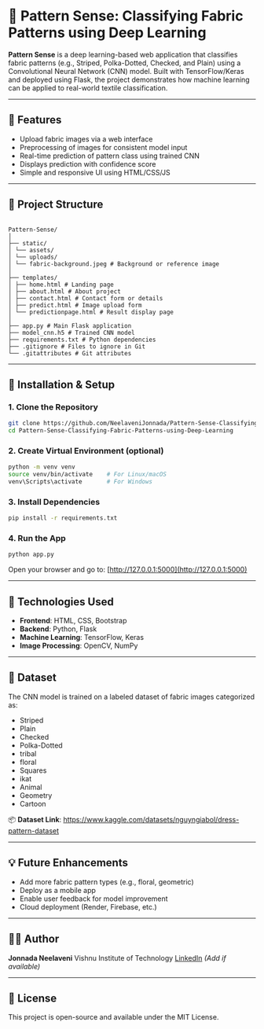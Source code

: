 
# 🎨 Pattern Sense: Classifying Fabric Patterns using Deep Learning

**Pattern Sense** is a deep learning-based web application that classifies fabric patterns (e.g., Striped, Polka-Dotted, Checked, and Plain) using a Convolutional Neural Network (CNN) model. Built with TensorFlow/Keras and deployed using Flask, the project demonstrates how machine learning can be applied to real-world textile classification.

---

## 📌 Features

- Upload fabric images via a web interface
- Preprocessing of images for consistent model input
- Real-time prediction of pattern class using trained CNN
- Displays prediction with confidence score
- Simple and responsive UI using HTML/CSS/JS

---

## 📁 Project Structure

```

Pattern-Sense/
│
├── static/
│ └── assets/
│ └── uploads/
│ └── fabric-background.jpeg # Background or reference image
│
├── templates/
│ ├── home.html # Landing page
│ ├── about.html # About project
│ ├── contact.html # Contact form or details
│ ├── predict.html # Image upload form
│ └── predictionpage.html # Result display page
│
├── app.py # Main Flask application
├── model_cnn.h5 # Trained CNN model
├── requirements.txt # Python dependencies
├── .gitignore # Files to ignore in Git
└── .gitattributes # Git attributes

````

---

## 🚀 Installation & Setup

### 1. Clone the Repository

```bash
git clone https://github.com/NeelaveniJonnada/Pattern-Sense-Classifying-Fabric-Patterns-using-Deep-Learning.git
cd Pattern-Sense-Classifying-Fabric-Patterns-using-Deep-Learning
````

### 2. Create Virtual Environment (optional)

```bash
python -m venv venv
source venv/bin/activate    # For Linux/macOS
venv\Scripts\activate       # For Windows
```

### 3. Install Dependencies

```bash
pip install -r requirements.txt
```

### 4. Run the App

```bash
python app.py
```

Open your browser and go to: [http://127.0.0.1:5000](http://127.0.0.1:5000)

---

## 🧠 Technologies Used

* **Frontend**: HTML, CSS, Bootstrap
* **Backend**: Python, Flask
* **Machine Learning**: TensorFlow, Keras
* **Image Processing**: OpenCV, NumPy

---

## 🧪 Dataset

The CNN model is trained on a labeled dataset of fabric images categorized as:

* Striped
* Plain
* Checked
* Polka-Dotted
* tribal
* floral
* Squares
* ikat
* Animal
* Geometry
* Cartoon

📦 **Dataset Link**: https://www.kaggle.com/datasets/nguyngiabol/dress-pattern-dataset

---

## 💡 Future Enhancements

* Add more fabric pattern types (e.g., floral, geometric)
* Deploy as a mobile app
* Enable user feedback for model improvement
* Cloud deployment (Render, Firebase, etc.)

---

## 👩‍💻 Author

**Jonnada Neelaveni**
Vishnu Institute of Technology
[LinkedIn](https://linkedin.com/) *(Add if available)*

---

## 📌 License

This project is open-source and available under the MIT License.


